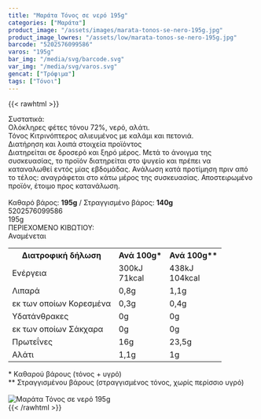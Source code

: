 ```yaml
---
title: "Μαράτα Τόνος σε νερό 195g"
categories: ["Μαράτα"]
product_image: "/assets/images/marata-tonos-se-nero-195g.jpg"
product_image_lowres: "/assets/low/marata-tonos-se-nero-195g.jpg"
barcode: "5202576099586"
varos: "195g"
bar_img: "/media/svg/barcode.svg"
var_img: "/media/svg/varos.svg"
gencat: ["Τρόφιμα"]
tags: ["Τόνοι"]
---
```

{{< rawhtml >}}

<div class="sload368"><div class="product"><div id="sistatika">Συστατικά:</div><div class="alltext">Ολόκληρες φέτες τόνου 72%, νερό, αλάτι.<br>Τόνος Κιτρινόπτερος αλιευμένος με καλάμι και πετονιά.</div><div id="loipa">Διατήρηση και λοιπά στοιχεία προϊόντος</div><div class="alltext">Διατηρείται σε δροσερό και ξηρό μέρος. Μετά το άνοιγμα της συσκευασίας, το προϊόν διατηρείται στο ψυγείο και πρέπει να καταναλωθεί εντός μίας εβδομάδας. Ανάλωση κατά προτίμηση πριν από το τέλος: αναγράφεται στο κάτω μέρος της συσκευασίας. Αποστειρωμένο προϊόν, έτοιμο προς κατανάλωση.<br><br>Καθαρό βάρος: <b>195g</b> / Στραγγισμένο βάρος: <b>140g</b></div><div id="barcode"><div id="barimage1"></div><span id="bartext">5202576099586</span></div><div id="varos"><div id="varosimage1"></div><span id="varostext">195g</span></div><div id="kivotio">ΠΕΡΙΕΧΟΜΕΝΟ ΚΙΒΩΤΙΟΥ:<br>Αναμένεται</div><div class="tabout"><table id="diatable"><tbody><tr><th>Διατροφική δήλωση</th><th>Ανά 100g*</th><th>Ανά 100g**</th></tr><tr><td class="texr2">Ενέργεια</td><td class="texr">300kJ<br>71kcal</td><td class="texr">438kJ<br>104kcal</td></tr><tr><td class="texr2">Λιπαρά</td><td class="texr">0,8g</td><td class="texr">1,1g</td></tr><tr><td class="gray">εκ των οποίων Κορεσµένα</td><td class="gray2">0,3g</td><td class="gray2">0,4g</td></tr><tr><td class="texr2">Yδατάνθρακες</td><td class="texr">0g</td><td class="texr">0g</td></tr><tr><td class="gray">εκ των οποίων Σάκχαρα</td><td class="gray2">0g</td><td class="gray2">0g</td></tr><tr><td class="texr2">Πρωτεΐνες</td><td class="texr">16g</td><td class="texr">23,5g</td></tr><tr><td class="texr2">Αλάτι</td><td class="texr">1,1g</td><td class="texr">1g</td></tr></tbody></table></div><div class="alltext">* Kαθαρού βάρους (τόνος + υγρό)<br>** Στραγγισμένου βάρους (στραγγισμένος τόνος, χωρίς περίσσιο υγρό)</div><br><div class="pimg"><img alt="Μαράτα Τόνος σε νερό 195g" title="Μαράτα Τόνος σε νερό 195g" src="/assets/images/marata-tonos-se-nero-195g.jpg"></div></div></div>
{{< /rawhtml >}}


